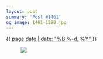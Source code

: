 ```yaml
---
layout: post
summary: 'Post #1461'
og_image: 1461-1280.jpg
---
```


<p>
 <time>
  <a href="/1461">
   {{ page.date | date: "%B %-d, %Y" }}
  </a>
 </time>
 <a href="/1461">
  <figure data-taken="8/25/2021">
   <img sizes="(min-width: 700px) 50vw, calc(100vw - 2rem)" src="{{ site.assets_url }}/1461-640.jpg" srcset="{{ site.assets_url }}/1461-320.jpg 320w, {{ site.assets_url }}/1461-640.jpg 640w, {{ site.assets_url }}/1461-960.jpg 960w, {{ site.assets_url }}/1461-1280.jpg 1280w"/>
  </figure>
 </a>
</p>
